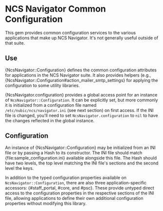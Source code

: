 NCS Navigator Common Configuration
==================================

This gem provides common configuration services to the various
applications that make up NCS Navigator. It's not generally useful
outside of that suite.

Use
---

{NcsNavigator::Configuration} defines the common configuration
attributes for applications in the NCS Navigator suite. It also
provides helpers (e.g.,
{NcsNavigator::Configuration#action_mailer_smtp_settings} for applying
the configuration to some utility libraries.

{NcsNavigator.configuration} provides a global access point for an
instance of `NcsNavigator::Configuration`. It can be explicitly set,
but more commonly it is initialized from a configuration file named
`/etc/nubic/ncs/navigator.ini` (see next section) on first access. If
the INI file is changed, you'll need to set
`NcsNavigator.configuration` to `nil` to have the changes reflected in
the global instance.

Configuration
-------------

An instance of {NcsNavigator::Configuration} may be initialized from
an INI file or by passing a Hash to its constructor.  The INI file
should match {file:sample_configuration.ini} available alongside this
file. The Hash should have two levels, the top level matching the INI
file's sections and the second level the keys.

In addition to the typed configuration properties available on
`NcsNavigator::Configuration`, there are also three
application-specific accessors: {#staff_portal, #core, and
#psc}. These provide untyped direct access to the configuration
properties in the respective sections of the INI file, allowing
applications to define their own additional configuration properties
without modifying this library.
